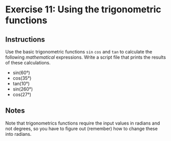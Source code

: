# Exercise 11: Using the trigonometric functions

## Instructions
Use the basic trigonometric functions `sin` `cos` and `tan` to calculate the following *mathematical* expressions.
Write a script file that prints the results of these calculations.

- sin(60°)
- cos(35°)
- tan(10°)
- sin(260°)
- cos(27°)

## Notes
Note that trigonometrics functions require the input values in radians and not degrees, so you have to figure out (remember) how to change these into radians.
